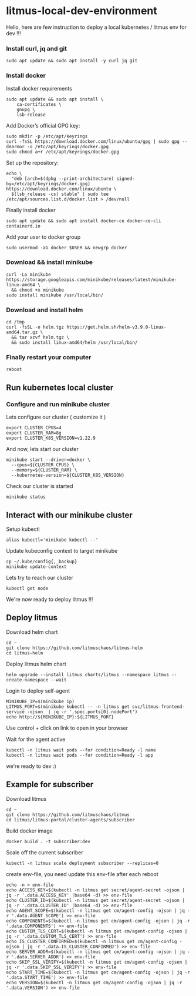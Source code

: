 # litmus-local-dev-environment

<p>Hello, here are few instruction to deploy a local kubernetes / litmus env for dev !!!</p>

### Install curl, jq and git

```
sudo apt update && sudo apt install -y curl jq git
```

### Install docker

<p> Install docker requirements </p>

```
sudo apt update && sudo apt install \
    ca-certificates \
    gnupg \
    lsb-release
```

<p> Add Docker’s official GPG key: </p>

```
sudo mkdir -p /etc/apt/keyrings
curl -fsSL https://download.docker.com/linux/ubuntu/gpg | sudo gpg --dearmor -o /etc/apt/keyrings/docker.gpg
sudo chmod a+r /etc/apt/keyrings/docker.gpg
```

<p> Set up the repository: </p>

```
echo \
  "deb [arch=$(dpkg --print-architecture) signed-by=/etc/apt/keyrings/docker.gpg] https://download.docker.com/linux/ubuntu \
  $(lsb_release -cs) stable" | sudo tee /etc/apt/sources.list.d/docker.list > /dev/null
```

<p> Finally install docker </p>

```
sudo apt update && sudo apt install docker-ce docker-ce-cli containerd.io
```

<p> Add your user to docker group</p>

```
sudo usermod -aG docker $USER && newgrp docker
```

### Download && install minikube

```
curl -Lo minikube https://storage.googleapis.com/minikube/releases/latest/minikube-linux-amd64 \
  && chmod +x minikube
sudo install minikube /usr/local/bin/
```

### Download and install helm

```
cd /tmp
curl -fsSL -o helm.tgz https://get.helm.sh/helm-v3.9.0-linux-amd64.tar.gz \
  && tar xzvf helm.tgz \
  && sudo install linux-amd64/helm /usr/local/bin/
```
### Finally restart your computer

```
reboot
```

## Run kubernetes local cluster

### Configure and run minikube cluster

<p> Lets configure our cluster ( customize it ) </p>

```
export CLUSTER_CPUS=4
export CLUSTER_RAM=8g
export CLUSTER_K8S_VERSION=v1.22.9
```

<p> And now, lets start our cluster </p>

```
minikube start --driver=docker \
  --cpus=${CLUSTER_CPUS} \
  --memory=${CLUSTER_RAM} \
  --kubernetes-version=${CLUSTER_K8S_VERSION}
```

<p> Check our cluster is started </p>

```
minikube status
```

## Interact with our minikube cluster

<p> Setup kubectl </p>

```
alias kubectl='minikube kubectl --'
```

<p> Update kubeconfig context to target minikube</p>

```
cp ~/.kube/config{,_backup}
minikube update-context
```

<p> Lets try to reach our cluster</p>

```
kubectl get node
```

<p>We're now ready to deploy litmus !!!</p>

## Deploy litmus

<p> Download helm chart </p>

```
cd ~
git clone https://github.com/litmuschaos/litmus-helm
cd litmus-helm
```

<p> Deploy litmus helm chart</p>

```
helm upgrade --install litmus charts/litmus --namespace litmus --create-namespace --wait
```

<p> Login to deploy self-agent</p>

```
MINIKUBE_IP=$(minikube ip)
LITMUS_PORT=$(minikube kubectl -- -n litmus get svc/litmus-frontend-service -ojson  | jq -r '.spec.ports[0].nodePort')
echo http://${MINIKUBE_IP}:${LITMUS_PORT}

```
<p>Use control + click on link to open in your browser</p>


<p>Wait for the agent active</p>

```
kubectl -n litmus wait pods --for condition=Ready -l name
kubectl -n litmus wait pods --for condition=Ready -l app
```

<p>we're ready to dev :)</p>

## Example for subscriber

<p>Download litmus</p>

```
cd ~
git clone https://github.com/litmuschaos/litmus
cd litmus/litmus-portal/cluster-agents/subscriber
```

<p>Build docker image</p>

```
docker build . -t subscriber:dev
```

<p>Scale off the current subscriber</p>

```
kubectl -n litmus scale deployment subscriber --replicas=0
```

<p>create env-file, you need update this env-file after each reboot</p>

```
echo -n > env-file
echo ACCESS_KEY=$(kubectl -n litmus get secret/agent-secret -ojson | jq -r '.data.ACCESS_KEY' |base64 -d) >> env-file
echo CLUSTER_ID=$(kubectl -n litmus get secret/agent-secret -ojson | jq -r '.data.CLUSTER_ID' |base64 -d) >> env-file
echo AGENT_SCOPE=$(kubectl -n litmus get cm/agent-config -ojson | jq -r '.data.AGENT_SCOPE') >> env-file
echo COMPONENTS=$(kubectl -n litmus get cm/agent-config -ojson | jq -r '.data.COMPONENTS') >> env-file
echo CUSTOM_TLS_CERT=$(kubectl -n litmus get cm/agent-config -ojson | jq -r '.data.CUSTOM_TLS_CERT') >> env-file
echo IS_CLUSTER_CONFIRMED=$(kubectl -n litmus get cm/agent-config -ojson | jq -r '.data.IS_CLUSTER_CONFIRMED') >> env-file
echo SERVER_ADDR=$(kubectl -n litmus get cm/agent-config -ojson | jq -r '.data.SERVER_ADDR') >> env-file
echo SKIP_SSL_VERIFY=$(kubectl -n litmus get cm/agent-config -ojson | jq -r '.data.SKIP_SSL_VERIFY') >> env-file
echo START_TIME=$(kubectl -n litmus get cm/agent-config -ojson | jq -r '.data.START_TIME') >> env-file
echo VERSION=$(kubectl -n litmus get cm/agent-config -ojson | jq -r '.data.VERSION') >> env-file
```
